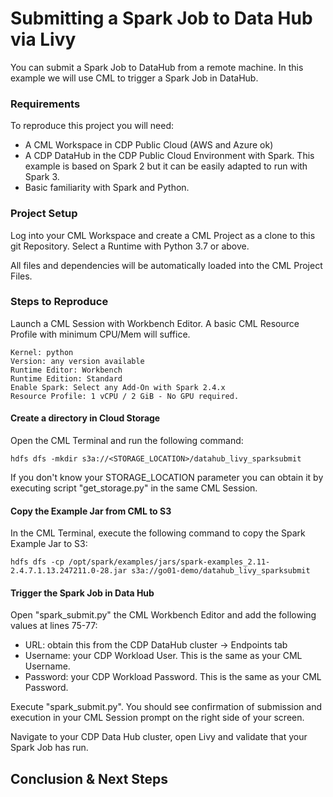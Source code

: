 # Submitting a Spark Job to Data Hub via Livy

You can submit a Spark Job to DataHub from a remote machine. In this example we will use CML to trigger a Spark Job in DataHub.

### Requirements

To reproduce this project you will need:
* A CML Workspace in CDP Public Cloud (AWS and Azure ok)
* A CDP DataHub in the CDP Public Cloud Environment with Spark. This example is based on Spark 2 but it can be easily adapted to run with Spark 3.
* Basic familiarity with Spark and Python.

### Project Setup

Log into your CML Workspace and create a CML Project as a clone to this git Repository. Select a Runtime with Python 3.7 or above.

All files and dependencies will be automatically loaded into the CML Project Files.

### Steps to Reproduce

Launch a CML Session with Workbench Editor. A basic CML Resource Profile with minimum CPU/Mem will suffice.

```
Kernel: python
Version: any version available
Runtime Editor: Workbench
Runtime Edition: Standard
Enable Spark: Select any Add-On with Spark 2.4.x
Resource Profile: 1 vCPU / 2 GiB - No GPU required.
```

#### Create a directory in Cloud Storage

Open the CML Terminal and run the following command:

```hdfs dfs -mkdir s3a://<STORAGE_LOCATION>/datahub_livy_sparksubmit```

If you don't know your STORAGE_LOCATION parameter you can obtain it by executing script "get_storage.py" in the same CML Session.

#### Copy the Example Jar from CML to S3  

In the CML Terminal, execute the following command to copy the Spark Example Jar to S3:

```hdfs dfs -cp /opt/spark/examples/jars/spark-examples_2.11-2.4.7.1.13.247211.0-28.jar s3a://go01-demo/datahub_livy_sparksubmit```


#### Trigger the Spark Job in Data Hub

Open "spark_submit.py" the CML Workbench Editor and add the following values at lines 75-77:

* URL: obtain this from the CDP DataHub cluster -> Endpoints tab
* Username: your CDP Workload User. This is the same as your CML Username.
* Password: your CDP Workload Password. This is the same as your CML Password.

Execute "spark_submit.py". You should see confirmation of submission and execution in your CML Session prompt on the right side of your screen.

Navigate to your CDP Data Hub cluster, open Livy and validate that your Spark Job has run.



## Conclusion & Next Steps
